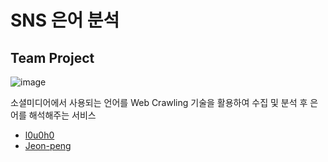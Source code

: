 # SNS 은어 분석
## Team Project
![image](https://user-images.githubusercontent.com/72143238/174304927-cd647a33-309f-431b-99df-5ff820782a98.png)

소셜미디어에서 사용되는 언어를 Web Crawling 기술을 활용하여 
수집 및 분석 후 은어를 해석해주는 서비스

- [l0u0h0](https://github.com/l0u0h0)
- [Jeon-peng](https://github.com/Jeon-peng)
